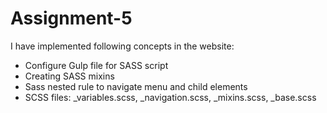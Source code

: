 # Assignment-5

I have implemented following concepts in the website:
* Configure Gulp file for SASS script
* Creating SASS mixins
* Sass nested rule to navigate menu and child elements
* SCSS files: _variables.scss, _navigation.scss, _mixins.scss, _base.scss

